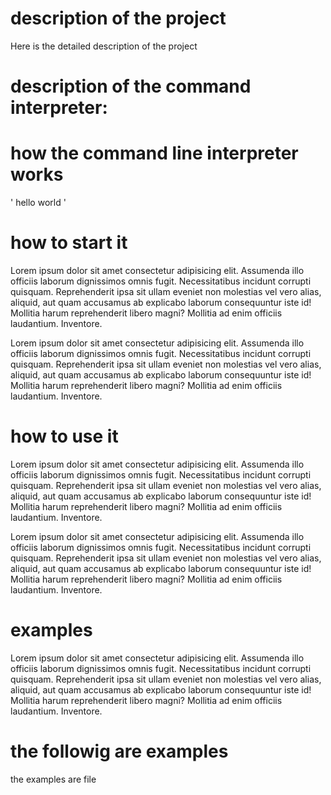 # description of the project
Here is the detailed description of the project
# description of the command interpreter:

# how the command line interpreter works

'
hello world
'

# how to start it
Lorem ipsum dolor sit amet consectetur adipisicing elit. Assumenda illo officiis laborum dignissimos omnis fugit. Necessitatibus incidunt corrupti quisquam. Reprehenderit ipsa sit ullam eveniet non molestias vel vero alias, aliquid, aut quam accusamus ab explicabo laborum consequuntur iste id! Mollitia harum reprehenderit libero magni? Mollitia ad enim officiis laudantium. Inventore.

Lorem ipsum dolor sit amet consectetur adipisicing elit. Assumenda illo officiis laborum dignissimos omnis fugit. Necessitatibus incidunt corrupti quisquam. Reprehenderit ipsa sit ullam eveniet non molestias vel vero alias, aliquid, aut quam accusamus ab explicabo laborum consequuntur iste id! Mollitia harum reprehenderit libero magni? Mollitia ad enim officiis laudantium. Inventore.
# how to use it

Lorem ipsum dolor sit amet consectetur adipisicing elit. Assumenda illo officiis laborum dignissimos omnis fugit. Necessitatibus incidunt corrupti quisquam. Reprehenderit ipsa sit ullam eveniet non molestias vel vero alias, aliquid, aut quam accusamus ab explicabo laborum consequuntur iste id! Mollitia harum reprehenderit libero magni? Mollitia ad enim officiis laudantium. Inventore.

Lorem ipsum dolor sit amet consectetur adipisicing elit. Assumenda illo officiis laborum dignissimos omnis fugit. Necessitatibus incidunt corrupti quisquam. Reprehenderit ipsa sit ullam eveniet non molestias vel vero alias, aliquid, aut quam accusamus ab explicabo laborum consequuntur iste id! Mollitia harum reprehenderit libero magni? Mollitia ad enim officiis laudantium. Inventore.
# examples
Lorem ipsum dolor sit amet consectetur adipisicing elit. Assumenda illo officiis laborum dignissimos omnis fugit. Necessitatibus incidunt corrupti quisquam. Reprehenderit ipsa sit ullam eveniet non molestias vel vero alias, aliquid, aut quam accusamus ab explicabo laborum consequuntur iste id! Mollitia harum reprehenderit libero magni? Mollitia ad enim officiis laudantium. Inventore.


# the followig are examples
the examples are file
